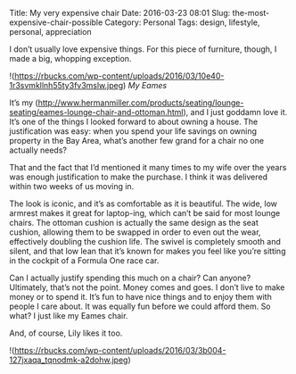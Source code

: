 Title: My very expensive chair
Date: 2016-03-23 08:01
Slug: the-most-expensive-chair-possible
Category: Personal
Tags: design, lifestyle, personal, appreciation

I don’t usually love expensive things. For this piece of furniture, though, I made a big, whopping exception.

!(https://rbucks.com/wp-content/uploads/2016/03/10e40-1r3svmkllnh55ty3fv3mslw.jpeg)
*My Eames*

It’s my (http://www.hermanmiller.com/products/seating/lounge-seating/eames-lounge-chair-and-ottoman.html), and I just goddamn love it. It’s one of the things I looked forward to about owning a house. The justification was easy: when you spend your life savings on owning property in the Bay Area, what’s another few grand for a chair no one actually needs?

That and the fact that I’d mentioned it many times to my wife over the years was enough justification to make the purchase. I think it was delivered within two weeks of us moving in.

The look is iconic, and it’s as comfortable as it is beautiful. The wide, low armrest makes it great for laptop-ing, which can’t be said for most lounge chairs. The ottoman cushion is actually the same design as the seat cushion, allowing them to be swapped in order to even out the wear, effectively doubling the cushion life. The swivel is completely smooth and silent, and that low lean that it’s known for makes you feel like you’re sitting in the cockpit of a Formula One race car.

Can I actually justify spending this much on a chair? Can anyone? Ultimately, that’s not the point. Money comes and goes. I don’t live to make money or to spend it. It’s fun to have nice things and to enjoy them with people I care about. It was equally fun before we could afford them. So what? I just like my Eames chair.

And, of course, Lily likes it too.

!(https://rbucks.com/wp-content/uploads/2016/03/3b004-127jxaqa_tqnodmk-a2dohw.jpeg)